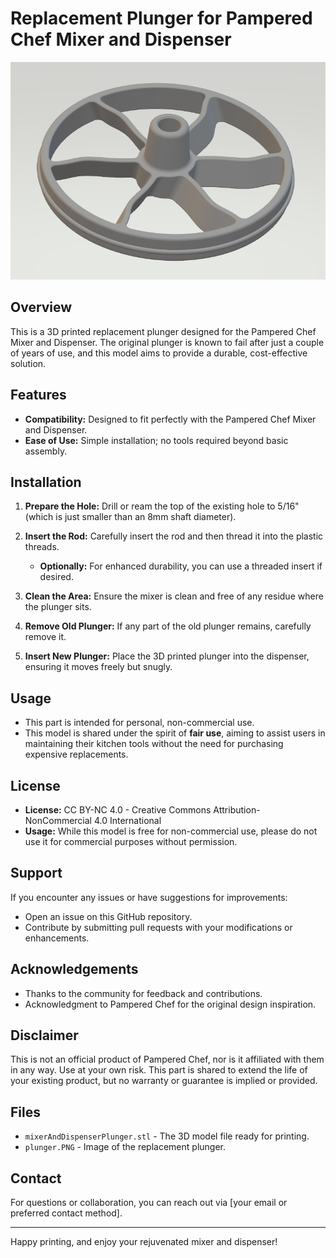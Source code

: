 # Replacement Plunger for Pampered Chef Mixer and Dispenser

![Replacement Plunger](plunger.PNG)

## Overview

This is a 3D printed replacement plunger designed for the Pampered Chef Mixer and Dispenser. The original plunger is known to fail after just a couple of years of use, and this model aims to provide a durable, cost-effective solution.

## Features

- **Compatibility:** Designed to fit perfectly with the Pampered Chef Mixer and Dispenser.
- **Ease of Use:** Simple installation; no tools required beyond basic assembly.

## Installation

1. **Prepare the Hole:** Drill or ream the top of the existing hole to 5/16" (which is just smaller than an 8mm shaft diameter).
2. **Insert the Rod:** Carefully insert the rod and then thread it into the plastic threads. 
   - **Optionally:** For enhanced durability, you can use a threaded insert if desired.

3. **Clean the Area:** Ensure the mixer is clean and free of any residue where the plunger sits.
4. **Remove Old Plunger:** If any part of the old plunger remains, carefully remove it.
5. **Insert New Plunger:** Place the 3D printed plunger into the dispenser, ensuring it moves freely but snugly.

## Usage

- This part is intended for personal, non-commercial use. 
- This model is shared under the spirit of **fair use**, aiming to assist users in maintaining their kitchen tools without the need for purchasing expensive replacements.

## License

- **License:** CC BY-NC 4.0 - Creative Commons Attribution-NonCommercial 4.0 International
- **Usage:** While this model is free for non-commercial use, please do not use it for commercial purposes without permission.

## Support

If you encounter any issues or have suggestions for improvements:

- Open an issue on this GitHub repository.
- Contribute by submitting pull requests with your modifications or enhancements.

## Acknowledgements

- Thanks to the community for feedback and contributions.
- Acknowledgment to Pampered Chef for the original design inspiration.

## Disclaimer

This is not an official product of Pampered Chef, nor is it affiliated with them in any way. Use at your own risk. This part is shared to extend the life of your existing product, but no warranty or guarantee is implied or provided.

## Files

- `mixerAndDispenserPlunger.stl` - The 3D model file ready for printing.
- `plunger.PNG` - Image of the replacement plunger.

## Contact

For questions or collaboration, you can reach out via [your email or preferred contact method].

---

Happy printing, and enjoy your rejuvenated mixer and dispenser!